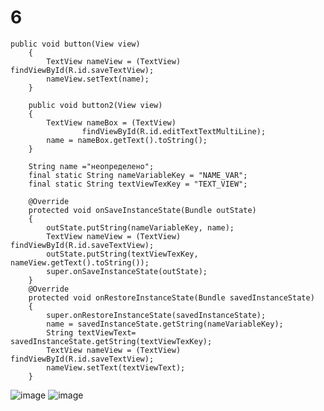 # 6
```
public void button(View view)
    {
        TextView nameView = (TextView) findViewById(R.id.saveTextView);
        nameView.setText(name);
    }

    public void button2(View view)
    {
        TextView nameBox = (TextView)
                findViewById(R.id.editTextTextMultiLine);
        name = nameBox.getText().toString();
    }

    String name ="неопределено";
    final static String nameVariableKey = "NAME_VAR";
    final static String textViewTexKey = "TEXT_VIEW";

    @Override
    protected void onSaveInstanceState(Bundle outState)
    {
        outState.putString(nameVariableKey, name);
        TextView nameView = (TextView) findViewById(R.id.saveTextView);
        outState.putString(textViewTexKey, nameView.getText().toString());
        super.onSaveInstanceState(outState);
    }
    @Override
    protected void onRestoreInstanceState(Bundle savedInstanceState)
    {
        super.onRestoreInstanceState(savedInstanceState);
        name = savedInstanceState.getString(nameVariableKey);
        String textViewText= savedInstanceState.getString(textViewTexKey);
        TextView nameView = (TextView) findViewById(R.id.saveTextView);
        nameView.setText(textViewText);
    }
```
![image](https://user-images.githubusercontent.com/91714397/146625715-0f85108e-958e-4e79-a9ba-1305ff40e73a.png)
![image](https://user-images.githubusercontent.com/91714397/146625718-c182dd18-6c62-48c2-b4bc-44c15bee7b85.png)
